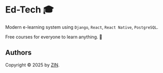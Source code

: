# Ed-Tech 🎓

Modern e-learning system using `Django`, `React`, `React Native`, `PostgreSQL`.

Free courses for everyone to learn anything. 🔖

## Authors

Copyright &copy; 2025 by [ZIN](http://www.github.com/zin-it-dev).
